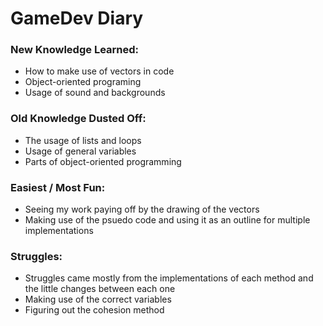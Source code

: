 # GameDev Diary

### New Knowledge Learned:

- How to make use of vectors in code
- Object-oriented programing
- Usage of sound and backgrounds

### Old Knowledge Dusted Off:

- The usage of lists and loops
- Usage of general variables
- Parts of object-oriented programming

### Easiest / Most Fun:

- Seeing my work paying off by the drawing of the vectors
- Making use of the psuedo code and using it as an outline for multiple implementations

### Struggles:

- Struggles came mostly from the implementations of each method and the little changes between each one
- Making use of the correct variables
- Figuring out the cohesion method
